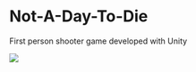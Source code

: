 # Not-A-Day-To-Die
First person shooter game developed with Unity

<a href="https://www.youtube.com/watch?v=LZugvN047Bc?feature=player_embedded"
target="_blank"><img src="http://img.youtube.com/vi/LZugvN047Bc/0.jpg" 
 /></a>
